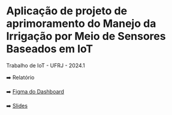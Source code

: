 # Aplicação de projeto de aprimoramento do Manejo da Irrigação por Meio de Sensores Baseados em IoT
Trabalho de IoT - UFRJ - 2024.1

➡️ Relatório

➡️ [Figma do Dashboard](https://www.figma.com/design/3AM8ze09GQPw2YzfN0RoMN/Dashboard---IOT?node-id=0-61&t=V9LapBhLe2iiT9X9-0)

➡️ [Slides](https://www.canva.com/design/DAGMAa753EM/lfN8P0dsr0NTrWz4UT1kfg/view?utm_content=DAGMAa753EM&utm_campaign=designshare&utm_medium=link&utm_source=editor)

